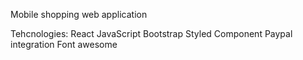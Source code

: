 Mobile shopping web application 

Tehcnologies:
  React
  JavaScript 
  Bootstrap
  Styled Component
  Paypal integration
  Font awesome
